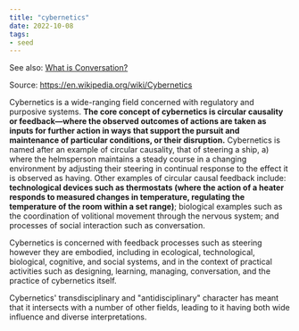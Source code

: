 ```yaml
---
title: "cybernetics"
date: 2022-10-08
tags:
- seed
---
```


See also:
[What is Conversation?](/notes/What%20is%20Conversation?.md)

Source: https://en.wikipedia.org/wiki/Cybernetics

Cybernetics is a wide-ranging field concerned with regulatory and purposive systems. **The core concept of cybernetics is circular causality or feedback—where the observed outcomes of actions are taken as inputs for further action in ways that support the pursuit and maintenance of particular conditions, or their disruption.** Cybernetics is named after an example of circular causality, that of steering a ship, a) where the helmsperson maintains a steady course in a changing environment by adjusting their steering in continual response to the effect it is observed as having. Other examples of circular causal feedback include: **technological devices such as thermostats (where the action of a heater responds to measured changes in temperature, regulating the temperature of the room within a set range)**; biological examples such as the coordination of volitional movement through the nervous system; and processes of social interaction such as conversation.

Cybernetics is concerned with feedback processes such as steering however they are embodied, including in ecological, technological, biological, cognitive, and social systems, and in the context of practical activities such as designing, learning, managing, conversation, and the practice of cybernetics itself. 

Cybernetics' transdisciplinary and "antidisciplinary" character has meant that it intersects with a number of other fields, leading to it having both wide influence and diverse interpretations. 



